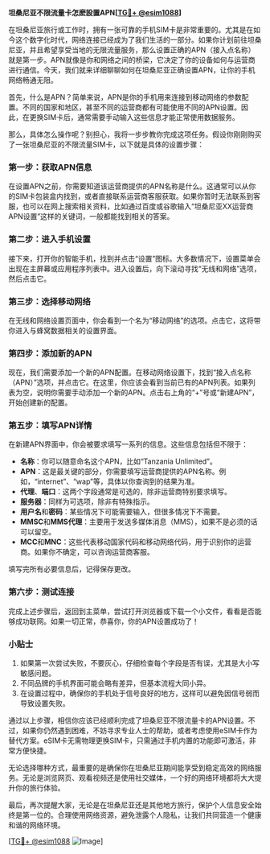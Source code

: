 **坦桑尼亚不限流量卡怎麽設置APN[[TG💪+ @esim1088](https://t.me/s/esim1088)]**

在坦桑尼亚旅行或工作时，拥有一张可靠的手机SIM卡是非常重要的。尤其是在如今这个数字化时代，网络连接已经成为了我们生活的一部分。如果你计划前往坦桑尼亚，并且希望享受当地的无限流量服务，那么设置正确的APN（接入点名称）就是第一步。APN就像是你和网络之间的桥梁，它决定了你的设备如何与运营商进行通信。今天，我们就来详细聊聊如何在坦桑尼亚正确设置APN，让你的手机网络畅通无阻。

首先，什么是APN？简单来说，APN是你的手机用来连接到移动网络的参数配置。不同的国家和地区，甚至不同的运营商都有可能使用不同的APN设置。因此，在更换SIM卡后，通常需要手动输入这些信息才能正常使用数据服务。

那么，具体怎么操作呢？别担心，我将一步步教你完成这项任务。假设你刚刚购买了一张坦桑尼亚的不限流量SIM卡，以下就是具体的设置步骤：

### 第一步：获取APN信息
在设置APN之前，你需要知道该运营商提供的APN名称是什么。这通常可以从你的SIM卡包装盒内找到，或者直接联系运营商客服获取。如果你暂时无法联系到客服，也可以在网上搜索相关资料，比如通过百度或谷歌输入“坦桑尼亚XX运营商APN设置”这样的关键词，一般都能找到相关的答案。

### 第二步：进入手机设置
接下来，打开你的智能手机，找到并点击“设置”图标。大多数情况下，设置菜单会出现在主屏幕或应用程序列表中。进入设置后，向下滚动寻找“无线和网络”选项，然后点击它。

### 第三步：选择移动网络
在无线和网络设置页面中，你会看到一个名为“移动网络”的选项。点击它，这将带你进入与蜂窝数据相关的设置界面。

### 第四步：添加新的APN
现在，我们需要添加一个新的APN配置。在移动网络设置下，找到“接入点名称（APN）”选项，并点击它。在这里，你应该会看到当前已有的APN列表。如果列表为空，说明你需要手动添加一个新的APN。点击右上角的“+”号或“新建APN”，开始创建新的配置。

### 第五步：填写APN详情
在新建APN界面中，你会被要求填写一系列的信息。这些信息包括但不限于：
- **名称**：你可以随意命名这个APN，比如“Tanzania Unlimited”。
- **APN**：这是最关键的部分，你需要填写运营商提供的APN名称。例如，“internet”、“wap”等，具体以你查询到的结果为准。
- **代理**、**端口**：这两个字段通常是可选的，除非运营商特别要求填写。
- **服务器**：同样为可选项，除非有特殊指示。
- **用户名**和**密码**：某些情况下可能需要输入，但很多情况下不需要。
- **MMSC**和**MMS代理**：主要用于发送多媒体消息（MMS），如果不是必须的话可以留空。
- **MCC**和**MNC**：这些代表移动国家代码和移动网络代码，用于识别你的运营商。如果你不确定，可以咨询运营商客服。

填写完所有必要信息后，记得保存更改。

### 第六步：测试连接
完成上述步骤后，返回到主菜单，尝试打开浏览器或下载一个小文件，看看是否能够成功联网。如果一切正常，恭喜你，你的APN设置成功了！

### 小贴士
1. 如果第一次尝试失败，不要灰心，仔细检查每个字段是否有误，尤其是大小写敏感问题。
2. 不同品牌的手机界面可能会略有差异，但基本流程大同小异。
3. 在设置过程中，确保你的手机处于信号良好的地方，这样可以避免因信号弱而导致设置失败。

通过以上步骤，相信你应该已经顺利完成了坦桑尼亚不限流量卡的APN设置。不过，如果你仍然遇到困难，不妨寻求专业人士的帮助，或者考虑使用eSIM卡作为替代方案。eSIM卡无需物理更换SIM卡，只需通过手机内置的功能即可激活，非常方便快捷。

无论选择哪种方式，最重要的是确保你在坦桑尼亚期间能享受到稳定高效的网络服务。无论是浏览网页、观看视频还是使用社交媒体，一个好的网络环境都将大大提升你的旅行体验。

最后，再次提醒大家，无论是在坦桑尼亚还是其他地方旅行，保护个人信息安全始终是第一位的。合理使用网络资源，避免泄露个人隐私，让我们共同营造一个健康和谐的网络环境。

[[TG💪+ @esim1088](https://t.me/s/esim1088) ![Image](https://i.postimg.cc/4NQfJmqS/Snipaste-2025-05-13-00-14-12.png)]